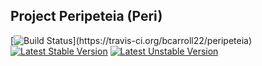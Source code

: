 ## Project Peripeteia (Peri)

[![Build Status](https://magnum.travis-ci.com/bcarroll22/peripeteia.svg?)](https://travis-ci.org/bcarroll22/peripeteia)
[![Latest Stable Version](https://poser.pugx.org/laravel/framework/v/stable.svg)](https://packagist.org/packages/laravel/framework)
[![Latest Unstable Version](https://poser.pugx.org/laravel/framework/v/unstable.svg)](https://packagist.org/packages/laravel/framework)